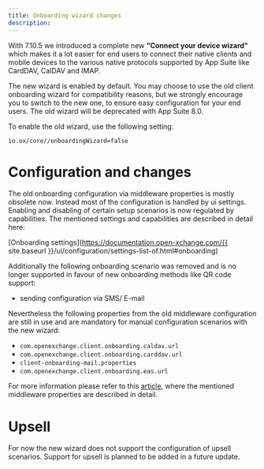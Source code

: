```yaml
---
title: Onboarding wizard changes
description:
---
```


With 7.10.5 we introduced a complete new **"Connect your device wizard"** which makes it a lot easier for end users to connect their native clients and mobile devices to the various native protocols supported by App Suite like CardDAV, CalDAV and IMAP.

The new wizard is enabled by default. You may choose to use the old client onboarding wizard for compatibility reasons, but we strongly encourage you to switch to the new one, to ensure easy configuration for your end users. The old wizard will be deprecated with App Suite 8.0.

To enable the old wizard, use the following setting:

`io.ox/core//onboardingWizard=false`

# Configuration and changes

The old onboarding configuration via middleware properties is mostly obsolete now. Instead most of the configuration is handled by ui settings. Enabling and disabling of certain setup scenarios is now regulated by capabilities. The mentioned settings and capabilities are described in detail here:

[Onboarding settings](https://documentation.open-xchange.com/{{ site.baseurl }}/ui/configuration/settings-list-of.html#onboarding)

Additionally the following onboarding scenario was removed and is no longer supported in favour of new onboarding methods like QR code support:

- sending configuration via SMS/ E-mail

Nevertheless the following properties from the old middleware configuration are still in use and are mandatory for manual configuration scenarios with the new wizard:

- `com.openexchange.client.onboarding.caldav.url`
- `com.openexchange.client.onboarding.carddav.url`
- `client-onboarding-mail.properties`
- `com.openexchange.client.onboarding.eas.url`

For more information please refer to this [article](https://oxpedia.org/wiki/index.php?title=AppSuite:Client_Onboarding), where the mentioned middleware properties are described in detail.

# Upsell
For now the new wizard does not support the configuration of upsell scenarios. Support for upsell is planned to be added in a future update.
